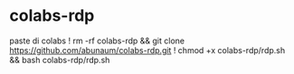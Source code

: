 # colabs-rdp
paste di colabs
! rm -rf colabs-rdp && git clone https://github.com/abunaum/colabs-rdp.git
! chmod +x colabs-rdp/rdp.sh && bash colabs-rdp/rdp.sh

